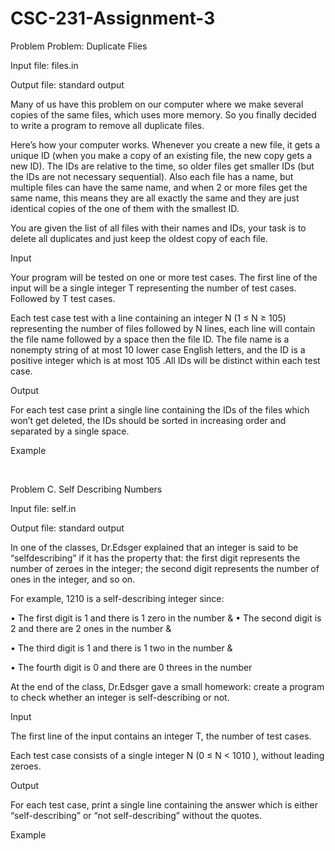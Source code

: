 # CSC-231-Assignment-3
Problem 
Problem: Duplicate Flies

Input file:       files.in

Output file:   standard output

Many of us have this problem on our computer where we make several copies of the same files, which uses more memory. So you finally decided to write a program to remove all duplicate files.

Here’s how your computer works. Whenever you create a new file, it gets a unique ID (when you make a copy of an existing file, the new copy gets a new ID). The IDs are relative to the time, so older files get smaller IDs (but the IDs are not necessary sequential). Also each file has a name, but multiple files can have the same name, and when 2 or more files get the same name, this means they are all exactly the same and they are just identical copies of the one of them with the smallest ID.

You are given the list of all files with their names and IDs, your task is to delete all duplicates and just keep the oldest copy of each file.

Input

Your program will be tested on one or more test cases. The first line of the input will be a single integer T representing the number of test cases. Followed by T test cases.

Each test case test with a line containing an integer N (1 ≤ N ≥ 105) representing the number of files followed by N lines, each line will contain the file name followed by a space then the file ID. The file name is a nonempty string of at most 10 lower case English letters, and the ID is a positive integer which is at most 105 .All IDs will be distinct within each test case.

Output

For each test case print a single line containing the IDs of the files which won’t get deleted, the IDs should be sorted in increasing order and separated by a single space.

Example

  

Problem C. Self Describing Numbers

Input file:         self.in

Output file:      standard output

In one of the classes, Dr.Edsger explained that an integer is said to be “selfdescribing” if it has the property that: the first digit represents the number of zeroes in the integer; the second digit represents the number of ones in the integer, and so on.

For example, 1210 is a self-describing integer since:

•	The first digit is 1 and there is 1 zero in the number &
•	The second digit is 2 and there are 2 ones in the number &

•	The third digit is 1 and there is 1 two in the number &

•	The fourth digit is 0 and there are 0 threes in the number

At the end of the class, Dr.Edsger gave a small homework: create a program to check whether an integer is self-describing or not.

Input

The first line of the input contains an integer T, the number of test cases.

Each test case consists of a single integer N (0 ≤ N < 1010   ), without leading zeroes.

Output

For each test case, print a single line containing the answer which is either “self-describing” or “not self-describing” without the quotes.

Example

 
